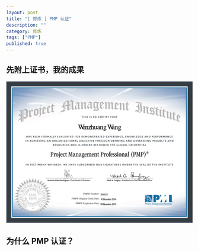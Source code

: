 ```yaml
---
layout: post
title: "[ 修炼 ] PMP 认证"
description: ""
category: 修炼
tags: ["PMP"]
published: true
---
```


## 先附上证书，我的成果

![](/images/post/2017-01-10-pmp/pmp.jpg)

## 为什么 PMP 认证？
